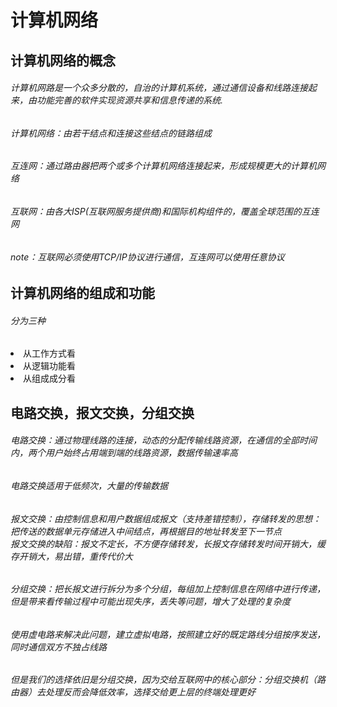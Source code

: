 <h1>计算机网络</h1>
<h2>计算机网络的概念</h2>
<h6>
计算机网路是一个众多分散的，自治的计算机系统，通过通信设备和线路连接起来，由功能完善的软件实现资源共享和信息传递的系统.
</h6>
<h6>计算机网络：由若干结点和连接这些结点的链路组成</h6>
<h6>互连网：通过路由器把两个或多个计算机网络连接起来，形成规模更大的计算机网络</h6>
<h6>互联网：由各大ISP(互联网服务提供商)和国际机构组件的，覆盖全球范围的互连网</h6>
<h6>note：互联网必须使用TCP/IP协议进行通信，互连网可以使用任意协议</h6>
<h2>计算机网络的组成和功能</h2>
<h6>分为三种</h6>
<li>从工作方式看</li>
<li>从逻辑功能看</li>
<li>从组成成分看</li>
<h2>电路交换，报文交换，分组交换</h2>
<h6>电路交换：通过物理线路的连接，动态的分配传输线路资源，在通信的全部时间内，两个用户始终占用端到端的线路资源，数据传输速率高</h6>
<h6>电路交换适用于低频次，大量的传输数据</h6>
<h6>报文交换：由控制信息和用户数据组成报文（支持差错控制），存储转发的思想：把传送的数据单元存储进入中间结点，再根据目的地址转发至下一节点<br>
报文交换的缺陷：报文不定长，不方便存储转发，长报文存储转发时间开销大，缓存开销大，易出错，重传代价大</h6>
<h6>分组交换：把长报文进行拆分为多个分组，每组加上控制信息在网络中进行传递，但是带来看传输过程中可能出现失序，丢失等问题，增大了处理的复杂度</h6>
<h6>使用虚电路来解决此问题，建立虚拟电路，按照建立好的既定路线分组按序发送，同时通信双方不独占线路</h6>
<h6>但是我们的选择依旧是分组交换，因为交给互联网中的核心部分：分组交换机（路由器）去处理反而会降低效率，选择交给更上层的终端处理更好</h6>
